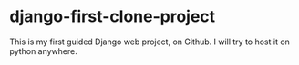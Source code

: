 # django-first-clone-project
This is my first guided Django web project, on Github.
I will try to host it on python anywhere.
